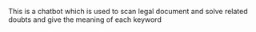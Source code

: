 This is a chatbot which is used to scan legal document and solve related doubts and give the meaning of each keyword 